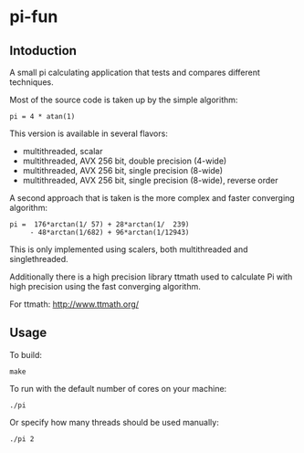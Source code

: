 # pi-fun

## Intoduction

A small pi calculating application that tests and compares different techniques.

Most of the source code is taken up by the simple algorithm:

    pi = 4 * atan(1)

This version is available in several flavors:
 - multithreaded, scalar
 - multithreaded, AVX 256 bit, double precision (4-wide)
 - multithreaded, AVX 256 bit, single precision (8-wide)
 - multithreaded, AVX 256 bit, single precision (8-wide), reverse order

A second approach that is taken is the more complex and faster converging
algorithm:

    pi =  176*arctan(1/ 57) + 28*arctan(1/  239)
         - 48*arctan(1/682) + 96*arctan(1/12943)

This is only implemented using scalers, both multithreaded and singlethreaded.

Additionally there is a high precision library ttmath used to calculate Pi with
high precision using the fast converging algorithm.

For ttmath: http://www.ttmath.org/

## Usage

To build:

    make

To run with the default number of cores on your machine:

    ./pi

Or specify how many threads should be used manually:

    ./pi 2
